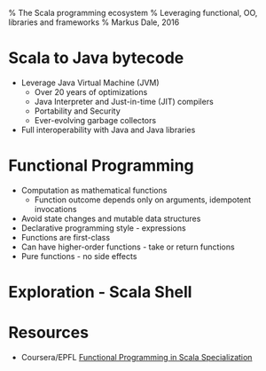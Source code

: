 % The Scala programming ecosystem
% Leveraging functional, OO, libraries and frameworks
% Markus Dale, 2016

# Scala to Java bytecode
* Leverage Java Virtual Machine (JVM)
     * Over 20 years of optimizations
     * Java Interpreter and Just-in-time (JIT) compilers
     * Portability and Security
     * Ever-evolving garbage collectors
* Full interoperability with Java and Java libraries

# Functional Programming
* Computation as mathematical functions
     * Function outcome depends only on arguments, idempotent invocations
* Avoid state changes and mutable data structures
* Declarative programming style - expressions
* Functions are first-class
* Can have higher-order functions - take or return functions
* Pure functions - no side effects

# Exploration - Scala Shell


# Resources
* Coursera/EPFL [Functional Programming in Scala Specialization](https://www.coursera.org/specializations/scala)
